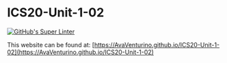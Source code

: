 # ICS20-Unit-1-02

[![GitHub's Super Linter](https://github.com/AvaVenturino/ICS20-Unit-1-02/workflows/GitHub's%20Super%20Linter/badge.svg)](https://github.com/AvaVenturino/ICS20-Unit-1-02/actions)

This website can be found at: [https://AvaVenturino.github.io/ICS20-Unit-1-02](https://AvaVenturino.github.io/ICS20-Unit-1-02)
